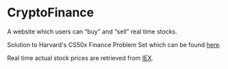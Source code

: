 # CryptoFinance
A website which users can “buy” and “sell” real time stocks.

Solution to Harvard's CS50x Finance Problem Set which can be found [here](https://cs50.harvard.edu/x/2021/psets/9/finance/).

Real time actual stock prices are retrieved from [IEX](https://iexcloud.io).
